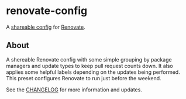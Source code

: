 # renovate-config
A [shareable config](https://docs.renovatebot.com/config-presets/) for [Renovate](https://docs.renovatebot.com/).

## About
A shereable Renovate config with some simple grouping by package managers and update types to keep pull request counts down. It also applies some helpful labels depending on the updates being performed. This preset configures Renovate to run just before the weekend. 

See the [CHANGELOG](CHANGELOG.md) for more information and updates.
